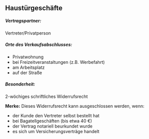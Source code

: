 ## Haustürgeschäfte

##### Vertragspartner: 
Vertreter/Privatperson

##### Orte des Verkaufsabschlusses:
- Privatwohnung
- bei Freizeitveranstaltungen (z.B. Werbefahrt)
- am Arbeitsplatz
- auf der Straße

##### Besonderheit:
2-wöchiges schriftliches Widerrufsrecht

**Merke:** Dieses Widerrufsrecht kann ausgeschlossen werden, wenn:
- der Kunde den Vertreter selbst bestellt hat
- bei Bagatellgeschäften (bis etwa 40 €)
- der Vertrag notariell beurkundet wurde
- es sich um Versicherungsverträge handelt
